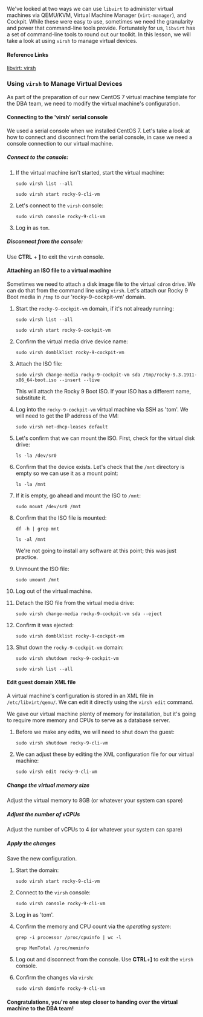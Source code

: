We've looked at two ways we can use `libvirt` to administer virtual machines via QEMU/KVM, Virtual Machine Manager (`virt-manager`), and Cockpit.  While these were easy to use, sometimes we need the granularity and power that command-line tools provide.  Fortunately for us, `libvirt` has a set of command-line tools to round out our toolkit.  In this lesson, we will take a look at using `virsh` to manage virtual devices.

#### Reference Links

[libvirt: virsh](https://libvirt.org/manpages/virsh.html#synopsis)

### Using `virsh` to Manage Virtual Devices

As part of the preparation of our new CentOS 7 virtual machine template for the DBA team, we need to modify the virtual machine's configuration. 

#### Connecting to the 'virsh' serial console

We used a serial console when we installed CentOS 7.  Let's take a look at how to connect and disconnect from the serial console, in case we need a console connection to our virtual machine.

##### Connect to the console:

1. If the virtual machine isn't started, start the virtual machine:
    ```
    sudo virsh list --all
    ```
    ```
    sudo virsh start rocky-9-cli-vm
    ```
2. Let's connect to the `virsh` console:
    ```
    sudo virsh console rocky-9-cli-vm
    ```
3. Log in as `tom`.

##### Disconnect from the console:

Use **CTRL** + **]** to exit the `virsh` console.

#### Attaching an ISO file to a virtual machine

Sometimes we need to attach a disk image file to the virtual `cdrom` drive.  We can do that from the command line using `virsh`.  Let's attach our Rocky 9 Boot media in `/tmp` to our 'rocky-9-cockpit-vm' domain.

1. Start the `rocky-9-cockpit-vm` domain, if it's not already running:
    ```
    sudo virsh list --all
    ```
    ```
    sudo virsh start rocky-9-cockpit-vm
    ```
2. Confirm the virtual media drive device name:
    ```
    sudo virsh domblklist rocky-9-cockpit-vm
    ```
3. Attach the ISO file:
    ```
    sudo virsh change-media rocky-9-cockpit-vm sda /tmp/rocky-9.3.1911-x86_64-boot.iso --insert --live
    ```
    This will attach the Rocky 9 Boot ISO.  If your ISO has a different name, substitute it.

4. Log into the `rocky-9-cockpit-vm` virtual machine via SSH as 'tom'.  We will need to get the IP address of the VM:
    ```
    sudo virsh net-dhcp-leases default
    ```
5. Let's confirm that we can mount the ISO.  First, check for the virtual disk drive:
    ```
    ls -la /dev/sr0
    ```
6. Confirm that the device exists.  Let's check that the `/mnt` directory is empty so we can use it as a mount point:
    ```
    ls -la /mnt
    ```
7. If it is empty, go ahead and mount the ISO to `/mnt`:
    ```
    sudo mount /dev/sr0 /mnt
    ```
8. Confirm that the ISO file is mounted:
    ```
    df -h | grep mnt
    ```
    ```
    ls -al /mnt
    ```
    We're not going to install any software at this point; this was just practice.

9. Unmount the ISO file:
    ```
    sudo umount /mnt
    ```
10. Log out of the virtual machine.

11. Detach the ISO file from the virtual media drive:
    ```
    sudo virsh change-media rocky-9-cockpit-vm sda --eject
    ```
12. Confirm it was ejected:
    ```
    sudo virsh domblklist rocky-9-cockpit-vm
    ```
13. Shut down the `rocky-9-cockpit-vm` domain:
    ```
    sudo virsh shutdown rocky-9-cockpit-vm
    ```
    ```
    sudo virsh list --all
    ```

#### Edit guest domain XML file

A virtual machine's configuration is stored in an XML file in `/etc/libvirt/qemu/`.  We can edit it directly using the `virsh edit` command.

We gave our virtual machine plenty of memory for installation, but it's going to require more memory and CPUs to serve as a database server.

1. Before we make any edits, we will need to shut down the guest:
    ```
    sudo virsh shutdown rocky-9-cli-vm
    ```
2. We can adjust these by editing the XML configuration file for our virtual machine:
    ```
    sudo virsh edit rocky-9-cli-vm
    ```

##### Change the virtual memory size

Adjust the virtual memory to 8GB (or whatever your system can spare)

##### Adjust the number of vCPUs

Adjust the number of vCPUs to 4 (or whatever your system can spare)

##### Apply the changes

Save the new configuration.

1. Start the domain:
    ```
    sudo virsh start rocky-9-cli-vm
    ```
2. Connect to the `virsh` console:
    ```
    sudo virsh console rocky-9-cli-vm
    ```
3. Log in as 'tom'.

4. Confirm the memory and CPU count via the *operating system*:
    ```
    grep -i processor /proc/cpuinfo | wc -l
    ```
    ```
    grep MemTotal /proc/meminfo
    ```
5. Log out and disconnect from the console.  Use **CTRL**+**]** to exit the `virsh` console.

6. Confirm the changes via `virsh`:
    ```
    sudo virsh dominfo rocky-9-cli-vm
    ```

#### Congratulations, you're one step closer to handing over the virtual machine to the DBA team!
